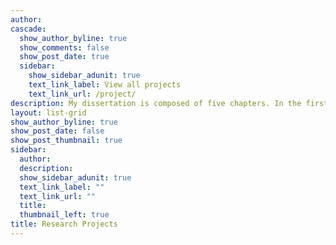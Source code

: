 ```yaml
---
author: 
cascade:
  show_author_byline: true
  show_comments: false
  show_post_date: true
  sidebar:
    show_sidebar_adunit: true
    text_link_label: View all projects
    text_link_url: /project/
description: My dissertation is composed of five chapters. In the first chapter, I  quantify the effects of leaf litter removal on Lepidoptera and solitary wasps in urban residential properties. In the second chapter, I quantify Lepidoptera and solitary wasp emergence from a tree diversity experiment to understand if diverse plantings in yards where litter is removed act as population traps. In the third chapter, I assess if long term suburban litter removal leads to legacy effects on soil carbon and decomposition while looking at interactions between tree diversity and leaf functional traits. In the final chapter, I use least-cost modeling in ArcGIS to explore how socio-economic factors correlate with insect functional connectivity and how to best prioritize outreach resources to create ecological corridors of residential properties.
layout: list-grid
show_author_byline: true
show_post_date: false
show_post_thumbnail: true
sidebar:
  author: 
  description: 
  show_sidebar_adunit: true
  text_link_label: ""
  text_link_url: ""
  title: 
  thumbnail_left: true
title: Research Projects
---
```



